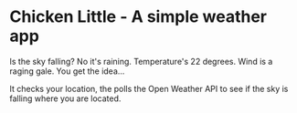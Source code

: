 # Chicken Little - A simple weather app
Is the sky falling? No it's raining. Temperature's 22 degrees. Wind is a raging gale. You get the idea...

It checks your location, the polls the Open Weather API to see if the sky is falling where you are located.
